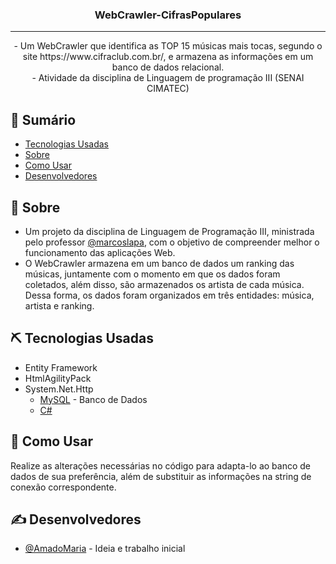 <h3 align="center">WebCrawler-CifrasPopulares</h3>

---

<p align="center"> - Um WebCrawler que identifica as TOP 15 músicas mais tocas, segundo o site https://www.cifraclub.com.br/, e armazena as informações em um banco de dados relacional.
    <br>
    - Atividade da disciplina de Linguagem de programação III (SENAI CIMATEC)
    <br>
</p>



## 📝 Sumário
- [Tecnologias Usadas](#tecnologias-usadas)
- [Sobre](#sobre)
- [Como Usar](#como-usar)
- [Desenvolvedores](#desenvolvedores)

## 🧐 Sobre <a name = "sobre"></a>
- Um projeto da disciplina de Linguagem de Programação III, ministrada pelo professor [@marcoslapa](https://github.com/marcoslapa), com o objetivo de compreender melhor o funcionamento das aplicações Web.
- O WebCrawler armazena em um banco de dados um ranking das músicas, juntamente com o momento em que os dados foram coletados, além disso, são armazenados os artista de cada música. Dessa forma, os dados foram organizados em três entidades: música, artista e ranking.

## ⛏️ Tecnologias Usadas <a name = "tecnologias-usadas"></a>
* Entity Framework
* HtmlAgilityPack
* System.Net.Http
  - [MySQL](https://www.mysql.com/) - Banco de Dados
  - [C#](https://docs.microsoft.com/pt-br/dotnet/csharp/)

## 🎈 Como Usar <a name="como-usar"></a>

Realize as alterações necessárias no código para adapta-lo ao banco de dados de sua preferência, além de substituir as informações na string de conexão correspondente.

## ✍️ Desenvolvedores <a name = "desenvolvedores"></a>

- [@AmadoMaria](https://github.com/AmadoMaria) - Ideia e trabalho inicial
